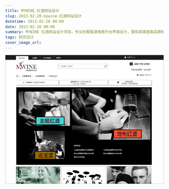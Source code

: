 ```yaml
---
title: MYWINE_红酒网站设计
slug: 2013-02-20-mywine-红酒网站设计
datetime: 2013-02-20 00:00
date: 2013-02-20 00:00
summary: MYWINE 红酒网站设计项目，专业的葡萄酒电商平台界面设计，展现高端酒类品牌形象。
tags: 网页设计
cover_image_url: 
---
```

![25188-1de9noyrdfm.png](../assets/2020/10/2677699082.png)